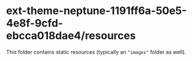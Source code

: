 # ext-theme-neptune-1191ff6a-50e5-4e8f-9cfd-ebcca018dae4/resources

This folder contains static resources (typically an `"images"` folder as well).
